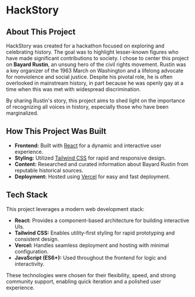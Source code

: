 # HackStory

## About This Project

HackStory was created for a hackathon focused on exploring and celebrating history. The goal was to highlight lesser-known figures who have made significant contributions to society. I chose to center this project on **Bayard Rustin**, an unsung hero of the civil rights movement. Rustin was a key organizer of the 1963 March on Washington and a lifelong advocate for nonviolence and social justice. Despite his pivotal role, he is often overlooked in mainstream history, in part because he was openly gay at a time when this was met with widespread discrimination.

By sharing Rustin's story, this project aims to shed light on the importance of recognizing all voices in history, especially those who have been marginalized.

## How This Project Was Built

- **Frontend:** Built with [React](https://react.dev/) for a dynamic and interactive user experience.
- **Styling:** Utilized [Tailwind CSS](https://tailwindcss.com/) for rapid and responsive design.
- **Content:** Researched and curated information about Bayard Rustin from reputable historical sources.
- **Deployment:** Hosted using [Vercel](https://vercel.com/) for easy and fast deployment.

## Tech Stack

This project leverages a modern web development stack:

- **React:** Provides a component-based architecture for building interactive UIs.
- **Tailwind CSS:** Enables utility-first styling for rapid prototyping and consistent design.
- **Vercel:** Handles seamless deployment and hosting with minimal configuration.
- **JavaScript (ES6+):** Used throughout the frontend for logic and interactivity.

These technologies were chosen for their flexibility, speed, and strong community support, enabling quick iteration and a polished user experience.